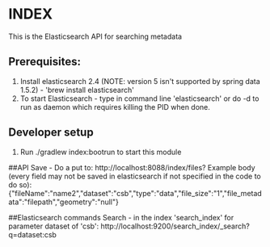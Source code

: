 # INDEX
This is the Elasticsearch API for searching metadata

## Prerequisites:
1. Install elasticsearch 2.4 (NOTE: version 5 isn't supported by spring data 1.5.2) - 'brew install elasticsearch'
1. To start Elasticsearch - type in command line 'elasticsearch' or do -d to run as daemon which requires killing the PID when done.

## Developer setup
1. Run ./gradlew index:bootrun to start this module

##API
Save - Do a put to:
http://localhost:8088/index/files?
Example body (every field may not be saved in elasticsearch if not specified in the code to do so):
{"fileName":"name2","dataset":"csb","type":"data","file_size":"1","file_metadata":"filepath","geometry":"null"}

##Elasticsearch commands
Search - in the index 'search_index' for parameter dataset of 'csb':
http://localhost:9200/search_index/_search?q=dataset:csb